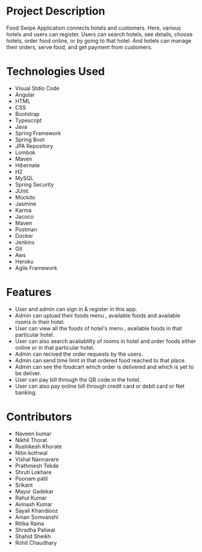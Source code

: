 # Project Description
Food Swipe Application connects hotels and customers. Here, various hotels and users can register. Users can search hotels, see details, choose hotels, order food online, or by going to that hotel. And hotels can manage their orders, serve food, and get payment from customers.

# Technologies Used
- Visual Stdio Code
- Angular
- HTML
- CSS
- Bootstrap
- Typescript
- Java
- Spring Framework
- Spring Boot
- JPA Repository
- Lombok
- Maven
- Hibernate
- H2
- MySQL
- Spring Security
- JUnit
- Mockito
- Jasmine
- Karma
- Jacoco
- Maven
- Postman
- Docker
- Jenkins
- Git
- Aws
- Heroku
- Agile Framework



# Features

- User and admin can sign in & register in this app.
- Admin can upload their foods menu , available foods and available rooms in their hotel.
- User can view all the foods of hotel's menu , available foods in that particular hotel.
- User can also search availablilty of rooms in hotel and order foods either online or in that particular hotel.
- Admin can recived the order requests by the users.
- Admin can send time limit in that ordered food reached to that place.
- Admin can see the foodcart which order is delivered and which is yet to be deliver.
- User can pay bill through the QR code in the hotel.
- User can also pay online bill through credit card or debit card or Net banking.




# Contributors
- Naveen kumar
- Nikhil Thorat
- Rushikesh Khorate
- Nitin kothwal
- Vishal Nannavare
- Prathmesh Tekde
- Shruti Lokhare
- Poonam patil
- Srikant 
- Mayur Gadekar
- Rahul Kumar
- Avinash Kumar
- Sayali Khandiooz
- Aman Somvanshi
- Ritika Raina
- Shradha Paliwal
- Shahid Sheikh
- Rohit Chaudhary

